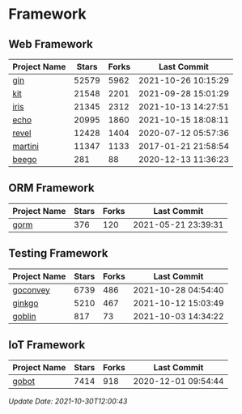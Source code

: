 # Framework

## Web Framework
| Project Name | Stars | Forks | Last Commit |
| ------------ | ----- | ----- | ----------- |
| [gin](https://github.com/gin-gonic/gin) | 52579 | 5962 | 2021-10-26 10:15:29 |
| [kit](https://github.com/go-kit/kit) | 21548 | 2201 | 2021-09-28 15:01:29 |
| [iris](https://github.com/kataras/iris) | 21345 | 2312 | 2021-10-13 14:27:51 |
| [echo](https://github.com/labstack/echo) | 20995 | 1860 | 2021-10-15 18:08:11 |
| [revel](https://github.com/revel/revel) | 12428 | 1404 | 2020-07-12 05:57:36 |
| [martini](https://github.com/go-martini/martini) | 11347 | 1133 | 2017-01-21 21:58:54 |
| [beego](https://github.com/astaxie/beego) | 281 | 88 | 2020-12-13 11:36:23 |

## ORM Framework
| Project Name | Stars | Forks | Last Commit |
| ------------ | ----- | ----- | ----------- |
| [gorm](https://github.com/jinzhu/gorm) | 376 | 120 | 2021-05-21 23:39:31 |

## Testing Framework
| Project Name | Stars | Forks | Last Commit |
| ------------ | ----- | ----- | ----------- |
| [goconvey](https://github.com/smartystreets/goconvey) | 6739 | 486 | 2021-10-28 04:54:40 |
| [ginkgo](https://github.com/onsi/ginkgo) | 5210 | 467 | 2021-10-12 15:03:49 |
| [goblin](https://github.com/franela/goblin) | 817 | 73 | 2021-10-03 14:34:22 |

## IoT Framework
| Project Name | Stars | Forks | Last Commit |
| ------------ | ----- | ----- | ----------- |
| [gobot](https://github.com/hybridgroup/gobot) | 7414 | 918 | 2020-12-01 09:54:44 |

*Update Date: 2021-10-30T12:00:43*